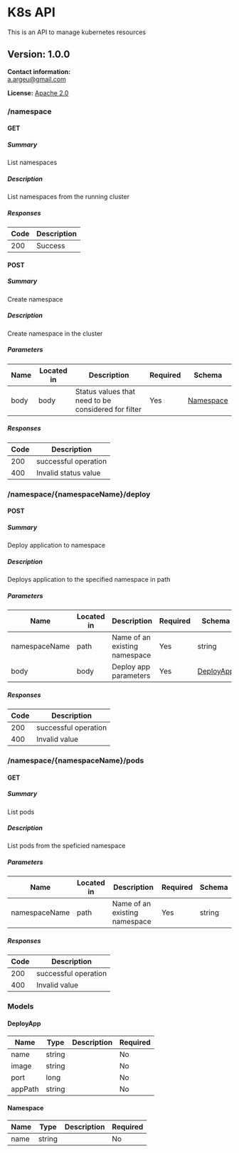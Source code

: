 # K8s API
This is an API to manage kubernetes resources

## Version: 1.0.0

**Contact information:**  
a.argeu@gmail.com  

**License:** [Apache 2.0](http://www.apache.org/licenses/LICENSE-2.0.html)

### /namespace

#### GET
##### Summary

List namespaces

##### Description

List namespaces from the running cluster

##### Responses

| Code | Description |
| ---- | ----------- |
| 200 | Success |

#### POST
##### Summary

Create namespace

##### Description

Create namespace in the cluster

##### Parameters

| Name | Located in | Description | Required | Schema |
| ---- | ---------- | ----------- | -------- | ---- |
| body | body | Status values that need to be considered for filter | Yes | [Namespace](#namespace-1) |

##### Responses

| Code | Description |
| ---- | ----------- |
| 200 | successful operation |
| 400 | Invalid status value |

### /namespace/{namespaceName}/deploy

#### POST
##### Summary

Deploy application to namespace

##### Description

Deploys application to the specified namespace in path

##### Parameters

| Name | Located in | Description | Required | Schema |
| ---- | ---------- | ----------- | -------- | ---- |
| namespaceName | path | Name of an existing namespace | Yes | string |
| body | body | Deploy app parameters | Yes | [DeployApp](#deployapp) |

##### Responses

| Code | Description |
| ---- | ----------- |
| 200 | successful operation |
| 400 | Invalid value |

### /namespace/{namespaceName}/pods

#### GET
##### Summary

List pods

##### Description

List pods from the speficied namespace

##### Parameters

| Name | Located in | Description | Required | Schema |
| ---- | ---------- | ----------- | -------- | ---- |
| namespaceName | path | Name of an existing namespace | Yes | string |

##### Responses

| Code | Description |
| ---- | ----------- |
| 200 | successful operation |
| 400 | Invalid value |

### Models

#### DeployApp

| Name | Type | Description | Required |
| ---- | ---- | ----------- | -------- |
| name | string |  | No |
| image | string |  | No |
| port | long |  | No |
| appPath | string |  | No |

#### Namespace

| Name | Type | Description | Required |
| ---- | ---- | ----------- | -------- |
| name | string |  | No |
